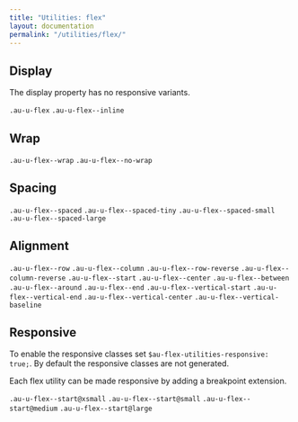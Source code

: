 ```yaml
---
title: "Utilities: flex"
layout: documentation
permalink: "/utilities/flex/"
---
```


<div class="au-c-content">

## Display
The display property has no responsive variants.

`.au-u-flex`
`.au-u-flex--inline`

## Wrap

`.au-u-flex--wrap`
`.au-u-flex--no-wrap`

## Spacing

`.au-u-flex--spaced`
`.au-u-flex--spaced-tiny`
`.au-u-flex--spaced-small`
`.au-u-flex--spaced-large`

## Alignment

`.au-u-flex--row`
`.au-u-flex--column`
`.au-u-flex--row-reverse`
`.au-u-flex--column-reverse`
`.au-u-flex--start`
`.au-u-flex--center`
`.au-u-flex--between`
`.au-u-flex--around`
`.au-u-flex--end`
`.au-u-flex--vertical-start`
`.au-u-flex--vertical-end`
`.au-u-flex--vertical-center`
`.au-u-flex--vertical-baseline`

## Responsive

To enable the responsive classes set `$au-flex-utilities-responsive: true;`. By default the responsive classes are not generated.

Each flex utility can be made responsive by adding a breakpoint extension.

`.au-u-flex--start@xsmall`
`.au-u-flex--start@small`
`.au-u-flex--start@medium`
`.au-u-flex--start@large`

</div>
